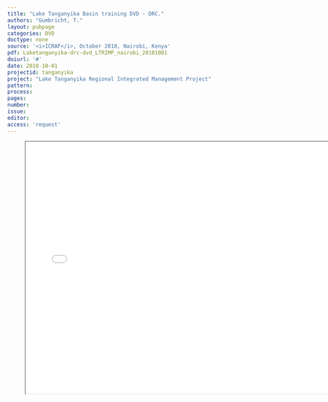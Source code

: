 ```yaml
---
title: "Lake Tanganyika Basin training DVD - DRC."
authors: "Gumbricht, T."
layout: pubpage
categories: DVD
doctype: none
source: '<i>ICRAF</i>, October 2010, Nairobi, Kenya'
pdf: Laketanganyika-drc-dvd_LTRIMP_nairobi_20101001
doiurl: '#'
date: 2010-10-01
projectid: tanganyika
project: "Lake Tanganyika Regional Integrated Management Project"
pattern:
process:
pages:
number:
issue:
editor:
access: 'request'
---
```

<figure>
  <iframe src="{{ site.commonurl }}/dvd/{{ page.dvdurl }}/index.html"
    style="width:720px; height:576px;" frameborder="1">
  </iframe>
</figure>
